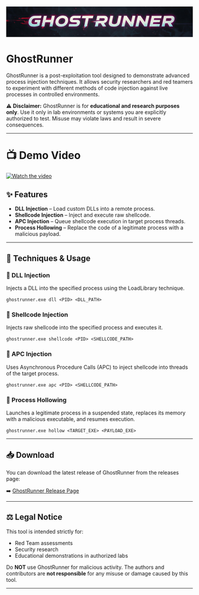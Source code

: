![GHostRunner Banner](Ghostbanner.png)
# GhostRunner

GhostRunner is a post-exploitation tool designed to demonstrate advanced process injection techniques. It allows security researchers and red teamers to experiment with different methods of code injection against live processes in controlled environments.

⚠️ **Disclaimer:** GhostRunner is for **educational and research purposes only**. Use it only in lab environments or systems you are explicitly authorized to test. Misuse may violate laws and result in severe consequences.

---

# 📺 Demo Video

[![Watch the video](https://img.youtube.com/vi/_P7Kp50mX14/maxresdefault.jpg)](https://youtu.be/_P7Kp50mX14?si=l9Qfi7xZtBQxgCpZ)


## ✨ Features

- **DLL Injection** – Load custom DLLs into a remote process.
- **Shellcode Injection** – Inject and execute raw shellcode.
- **APC Injection** – Queue shellcode execution in target process threads.
- **Process Hollowing** – Replace the code of a legitimate process with a malicious payload.

---

## 🚀 Techniques & Usage

### 🔹 DLL Injection
Injects a DLL into the specified process using the LoadLibrary technique.

```
ghostrunner.exe dll <PID> <DLL_PATH>
```
### 🔹 Shellcode Injection
Injects raw shellcode into the specified process and executes it.
```
ghostrunner.exe shellcode <PID> <SHELLCODE_PATH>
```
### 🔹 APC Injection
Uses Asynchronous Procedure Calls (APC) to inject shellcode into threads of the target process.
```
ghostrunner.exe apc <PID> <SHELLCODE_PATH>
```
### 🔹 Process Hollowing
Launches a legitimate process in a suspended state, replaces its memory with a malicious executable, and resumes execution.
```
ghostrunner.exe hollow <TARGET_EXE> <PAYLOAD_EXE>
```
---

## 📥 Download

You can download the latest release of GhostRunner from the releases page:

➡️ [GhostRunner Release Page](https://github.com/hiiamyash/GhostRunner/releases/tag/malware)

---

## ⚖️ Legal Notice

This tool is intended strictly for:

- Red Team assessments  
- Security research  
- Educational demonstrations in authorized labs  

Do **NOT** use GhostRunner for malicious activity. The authors and contributors are **not responsible** for any misuse or damage caused by this tool.

---
